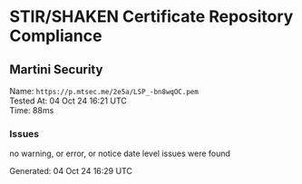 # STIR/SHAKEN Certificate Repository Compliance

## Martini Security

Name: `https://p.mtsec.me/2e5a/LSP_-bn8wqOC.pem`\
Tested At: 04 Oct 24 16:21 UTC\
Time: 88ms

### Issues

no warning, or error, or notice date level issues were found

Generated: 04 Oct 24 16:29 UTC